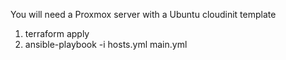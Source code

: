 You will need a Proxmox server with a Ubuntu cloudinit template

1. terraform apply
2. ansible-playbook -i hosts.yml main.yml

